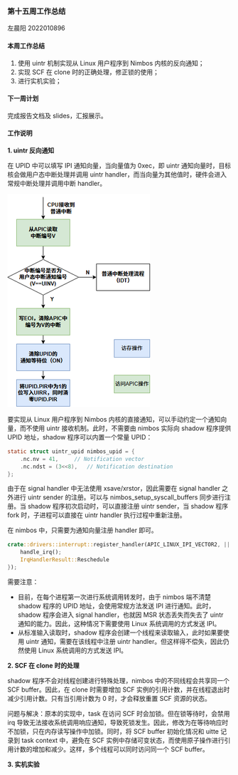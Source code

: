 ### 第十五周工作总结

左晨阳 2022010896

#### 本周工作总结

1. 使用 uintr 机制实现从 Linux 用户程序到 Nimbos 内核的反向通知；
2. 实现 SCF 在 clone 时的正确处理，修正锁的使用；
3. 进行实机实验；

#### 下一周计划

完成报告文档及 slides，汇报展示。

#### 工作说明

**1. uintr 反向通知**

在 UPID 中可以填写 IPI 通知向量，当向量值为 0xec，即 uintr 通知向量时，目标核会做用户态中断处理并调用 uintr handler，而当向量为其他值时，硬件会进入常规中断处理并调用中断 handler。

![alt text](imgs/13.png)

要实现从 Linux 用户程序到 Nimbos 内核的直接通知，可以手动约定一个通知向量，而不使用 uintr 接收机制。此时，不需要由 nimbos 实际向 shadow 程序提供 UPID 地址，shadow 程序可以内置一个常量 UPID：

```c
static struct uintr_upid nimbos_upid = {
    .nc.nv = 41,     // Notification vector
    .nc.ndst = (3<<8),   // Notification destination
};
```

由于在 signal handler 中无法使用 xsave/xrstor，因此需要在 signal handler 之外进行 uintr sender 的注册。可以与 nimbos_setup_syscall_buffers 同步进行注册。当 shadow 程序初次启动时，可以直接注册 uintr sender，当 shadow 程序 fork 时，子进程可以直接在 uintr handler 执行过程中重新注册。

在 nimbos 中，只需要为通知向量注册 handler 即可。

```rust
crate::drivers::interrupt::register_handler(APIC_LINUX_IPI_VECTOR2, ||  {
    handle_irq();
    IrqHandlerResult::Reschedule
});
```

需要注意：

- 目前，在每个进程第一次进行系统调用转发时，由于 nimbos 端不清楚 shadow 程序的 UPID 地址，会使用常规方法发送 IPI 进行通知。此时，shadow 程序会进入 signal handler，也就因 MSR 状态丢失而失去了 uintr 通知的能力。因此，这种情况下需要使用 Linux 系统调用的方式发送 IPI。
- 从标准输入读取时，shadow 程序会创建一个线程来读取输入，此时如果要使用 uintr 通知，需要在该线程中注册 uintr handler。但这样得不偿失，因此仍然使用 Linux 系统调用的方式发送 IPI。

**2. SCF 在 clone 时的处理**

shadow 程序不会对线程创建进行特殊处理，nimbos 中的不同线程会共享同一个 SCF buffer。因此，在 clone 时需要增加 SCF 实例的引用计数，并在线程退出时减少引用计数。只有当引用计数为 0 时，才会释放重置 SCF 资源的状态。

问题与解决：原本的实现中，task 在访问 SCF 时会加锁。但在锁等待时，会禁用 irq 导致无法接收系统调用响应通知，导致死锁发生。因此，修改为在等待响应时不加锁，只在内存读写操作中加锁。同时，将 SCF buffer 初始化情况和 uitte 记录到 task context 中，避免在 SCF 实例中存储可变状态，而使用原子操作进行引用计数的增加和减少。这样，多个线程可以同时访问同一个 SCF buffer。

**3. 实机实验**

